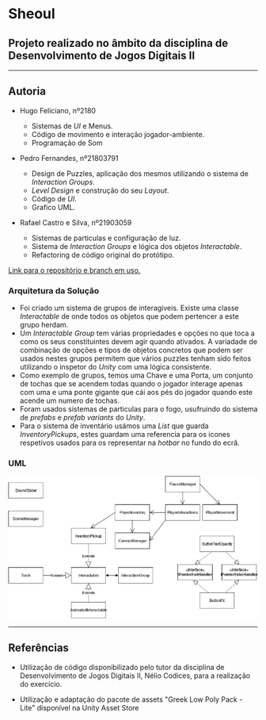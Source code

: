 # Sheoul
## Projeto realizado no âmbito da disciplina de Desenvolvimento de Jogos Digitais II

---
## Autoria

- Hugo Feliciano, nº2180
  - Sistemas de _UI_ e Menus.
  - Código de movimento e interação jogador-ambiente.
  - Programação de Som

- Pedro Fernandes, nº21803791
  - Design de Puzzles, aplicação dos mesmos utilizando o sistema de _Interaction Groups_.
  - _Level Design_ e construção do seu _Layout_.
  - Código de _UI_.
  - Grafico UML.

- Rafael Castro e Silva, nº21903059
  - Sistemas de particulas e configuração de luz.
  - Sistema de _Interaction Groups_ e lógica dos objetos _Interactable_.
  - Refactoring de código original do protótipo.

[Link para o repositório e branch em uso.](https://github.com/QuadQuasimodo/Sheoul_VerticalSlice/tree/Old-State)

### Arquitetura da Solução

- Foi criado um sistema de grupos de interagiveis. Existe uma classe _Interactable_ de onde todos os objetos que podem pertencer a este grupo herdam. 
- Um _Interactable Group_ tem várias propriedades e opções no que toca a como os seus constituintes devem agir quando ativados. A variadade de combinação de opções e tipos de objetos concretos que podem ser usados nestes grupos permitem que vários puzzles tenham sido feitos utilizando o inspetor do _Unity_ com uma lógica consistente.
- Como exemplo de grupos, temos uma Chave e uma Porta, um conjunto de tochas que se acendem todas quando o jogador interage apenas com uma e uma ponte gigante que cái aos pés do jogador quando este acende um numero de tochas.
- Foram usados sistemas de particulas para o fogo, usufruindo do sistema de _prefabs_ e _prefab variants_ do _Unity_.
- Para o sistema de inventário usámos uma _List_ que guarda _InventoryPickups_, estes guardam uma referencia para os icones respetivos usados para os representar na _hotbar_ no fundo do ecrâ.
  
### UML

![UML](projeto3_uml.png)

---

## Referências

- Utilização de código disponibilizado pelo tutor da disciplina de Desenvolvimento de Jogos
  Digitais II, Nélio Codices, para a realização do exercício.

- Utilização e adaptação do pacote de assets "Greek Low Poly Pack - Lite" disponível na 
  Unity Asset Store